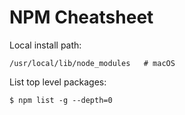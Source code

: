 # NPM Cheatsheet

Local install path:

```text
/usr/local/lib/node_modules   # macOS
```

List top level packages:

```console
$ npm list -g --depth=0
```

